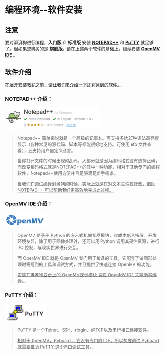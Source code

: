 # 编程环境--软件安装



## 注意

要对湃湃狗进行编程，**入门版** 和 **标准版** 安装 <u>**NOTEPAD++**</u> 和 <u>**PuTTY**</u> 就足够了。但如果您购买的是 **旗舰版**，请在上述两个软件的基础上，继续安装 **<u>OpenMV IDE</u>** 。

  

## 软件介绍

<u>在展开安装教程之前，请让我们来介绍一下即将用到的软件。</u>



### NOTEPAD++ 介绍：

![](/pic/ch3/3.1/3.png)

> Notepad++ 简单来说就是一个高级的记事本。可支持多达27种语法高亮度显示（各种常见的源代码、脚本等都能很好地支持。可使用 nfo 文件查看），还支持用户自定义语言。
>
> 当你打开文件的时候出现的乱码，大部分就是因为编码格式没有选择正确，而改变编码格式就是NOTEPAD++的其中一种功能，相对于其他专门的编程软件，Notepad++使用方便并且足够满足新手需求。
>
> <u>当我们在调试编译湃湃狗的时候，实际上就是在对文本文件做修改，借助 NOTEPAD++ 可以帮助我们更高效地完成此过程。</u>



### OpenMV IDE 介绍：

![](/pic/ch3/3.1/1.png)

>OpenMV 是基于 Python 的嵌入式机器视觉模块，它成本低易拓展，开发环境友好，除了用于图像处理外，还可以用 Python 调用其硬件资源，进行 I/O 控制，与现实世界进行交互。
>
>而 OpenMV IDE 就是 OpenMV 专门用于编译的工具，它配套了做图形处理时需用到的工具和调试方式，并且提供了快速连接 OpenMV 的功能。
>
><u>安装在湃湃狗云台上的 OpenMV视觉模块 需要 OpenMV IDE 来辅助其编译。</u>



### PuTTY 介绍：

![](/pic/ch3/3.1/2.png)

>PuTTY 是一个Telnet、SSH、rlogin、纯TCP以及串行接口连接软件。
>
><u>相对于 OpenMV，Pyboard ，它没有专门的 IDE，所以想要调试 Pyboard 就需要借助 PuTTY 这个串口调试工具。</u>
